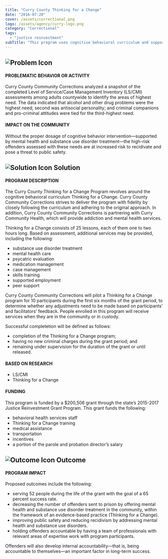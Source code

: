 ```yaml
---
title: "Curry County Thinking for a Change"
date: "2016-07-20"
cover: /assets/correctional.png
logo: /assets/agency/curry-logo.png
category: "Correctional"
tags:
  - "justice reinvestment"
subTitle: "This program uses cognitive behavioral curriculum and support services to reach a number of goals, including reducing recidivism and prison use."
---
```


## ![Problem Icon](https://github.com/google/material-design-icons/raw/master/alert/1x_web/ic_error_outline_black_48dp.png "Problem")

#### PROBLEMATIC BEHAVIOR OR ACTIVITY

Curry County Community Corrections analyzed a snapshot of the completed Level of Service/Case Management Inventory (LS/CMI) assessments among adults countywide to identify the areas of highest need. The data indicated that alcohol and other drug problems were the highest need; second was antisocial personality; and criminal companions and pro-criminal attitudes were tied for the third-highest need.

#### IMPACT ON THE COMMUNITY

Without the proper dosage of cognitive behavior intervention—supported by mental health and substance use disorder treatment—the high-risk offenders assessed with these needs are at increased risk to recidivate and pose a threat to public safety.

## ![Solution Icon](https://github.com/google/material-design-icons/raw/master/action/1x_web/ic_lightbulb_outline_black_48dp.png "Solution") Solution

#### PROGRAM DESCRIPTION

The Curry County Thinking for a Change Program revolves around the cognitive behavioral curriculum Thinking for a Change. Curry County Community Corrections strives to deliver the program with fidelity by closely following the curriculum and adhering to the original approach. In addition, Curry County Community Corrections is partnering with Curry Community Health, which will provide addiction and mental health services.

Thinking for a Change consists of 25 lessons, each of them one to two hours long. Based on assessment, additional services may be provided, including the following:

* substance use disorder treatment
*  mental health care
* psycatric evaluation
* medication management
* case management
* skills training
* supported employment
* peer support

Curry County Community Corrections will pilot a Thinking for a Change program for 10 participants during the first six months of the grant period, to determine whether any adjustments need to be made based on participants’ and facilitators’ feedback. People enrolled in this program will receive services when they are in the community or in custody.

Successful completetion will be defined as follows:

* completion of the Thinking for a Change program;
* having no new criminal charges during the grant period; and
* remaining under supervision for the duration of the grant or until released.

#### BASED ON RESEARCH

* LS/CMI
* Thinking for a Change

#### FUNDING

This program is funded by a $200,506 grant through the state’s 2015-2017 Justice Reinvestment Grant Program. This grant funds the following:

* behavioral health services staff
* Thinking for a Change training
* medical assistance
* transportation
* incentives
* a portion of the parole and probation director’s salary

## ![Outcome Icon](https://github.com/google/material-design-icons/raw/master/action/1x_web/ic_view_list_black_48dp.png "Outcome") Outcome

#### PROGRAM IMPACT

Proposed outcomes include the following:

* serving 52 people during the life of the grant with the goal of a 65 percent success rate.
* decreasing the number of offenders sent to prison by offering mental health and substance use disorder treatment in the community, within the framework of an evidence-based practice (Thinking for a Change).
* improving public safety and reducing recidivism by addressing mental health and substance use disorders.
* holding offenders accountable by having a team of professionals with relevant areas of expertise work with program participants.

Offenders will also develop internal accountability—that is, being accountable to themselves—an important factor in long-term success.
